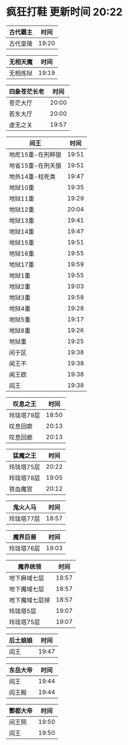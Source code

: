 # 疯狂打鞋 更新时间 20:22

| 古代霸主   | 时间    |
|--------|-------|
| 古代皇陵 | 19:20 |

| 无相天魔   | 时间    |
|--------|-------|
| 无相炼狱 | 19:19 |

| 四象苍茫长老   | 时间    |
|--------|-------|
| 苍茫大厅 | 20:00 |
| 若东大厅 | 20:00 |
| 虚无之关 | 19:57 |

| 间王   | 时间    |
|--------|-------|
| 地疙15重-在刑粹狼 | 19:51 |
| 地省15重-在刑夭狼 | 19:51 |
| 地外14重-柱死类 | 19:47 |
| 地狱10重 | 19:35 |
| 地狱11重 | 19:29 |
| 地狱12重 | 20:04 |
| 地狱13重 | 19:41 |
| 地狱14重 | 19:47 |
| 地狱15重 | 19:51 |
| 地狱16重 | 19:55 |
| 地狱17重 | 19:59 |
| 地狱1重 | 19:55 |
| 地狱2重 | 19:03 |
| 地狱3重 | 19:58 |
| 地狱4重 | 19:28 |
| 地狱5重 | 19:17 |
| 地狱8重 | 19:26 |
| 地狱重 | 19:25 |
| 间于区 | 19:38 |
| 闻王不 | 19:38 |
| 闻王欧 | 19:38 |
| 阎王 | 19:38 |

| 叹息之王   | 时间    |
|--------|-------|
| 玲珑塔79层 | 18:50 |
| 叹息回廓 | 20:13 |
| 叹息回廊 | 20:13 |

| 猛魔之王   | 时间    |
|--------|-------|
| 玲珑塔75层 | 20:22 |
| 玲珑塔78层 | 19:05 |
| 铁血魔宫 | 20:12 |

| 鬼火人马   | 时间    |
|--------|-------|
| 玲珑塔77层 | 18:57 |

| 魔界巨兽   | 时间    |
|--------|-------|
| 玲珑塔76层 | 19:03 |

| 魔界统领   | 时间    |
|--------|-------|
| 地下麻域七层 | 18:57 |
| 地下魔域七层 | 18:57 |
| 地下魔域七层掉 | 18:57 |
| 玲珑塔5层 | 19:07 |
| 玲珑塔75层 | 19:07 |

| 后土娘娘   | 时间    |
|--------|-------|
| 阎王 | 19:47 |

| 东岳大帝   | 时间    |
|--------|-------|
| 阎王 | 19:44 |
| 阎王殿 | 19:44 |

| 酆都大帝   | 时间    |
|--------|-------|
| 间王网 | 19:50 |
| 阎王 | 19:50 |